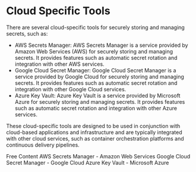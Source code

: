 # Cloud Specific Tools

There are several cloud-specific tools for securely storing and managing secrets, such as:

* AWS Secrets Manager: AWS Secrets Manager is a service provided by Amazon Web Services (AWS) for securely storing and managing secrets. It provides features such as automatic secret rotation and integration with other AWS services.
* Google Cloud Secret Manager: Google Cloud Secret Manager is a service provided by Google Cloud for securely storing and managing secrets. It provides features such as automatic secret rotation and integration with other Google Cloud services.
* Azure Key Vault: Azure Key Vault is a service provided by Microsoft Azure for securely storing and managing secrets. It provides features such as automatic secret rotation and integration with other Azure services.

These cloud-specific tools are designed to be used in conjunction with cloud-based applications and infrastructure and are typically integrated with other cloud services, such as container orchestration platforms and continuous delivery pipelines.

<ResourceGroupTitle>Free Content</ResourceGroupTitle>
<BadgeLink colorScheme='blue' badgeText='Official Website' href='https://aws.amazon.com/secrets-manager/'>AWS Secrets Manager - Amazon Web Services</BadgeLink>
<BadgeLink colorScheme='blue' badgeText='Official Website' href='https://cloud.google.com/secret-manager'>Google Cloud Secret Manager - Google Cloud</BadgeLink>
<BadgeLink colorScheme='blue' badgeText='Official Website' href='https://azure.microsoft.com/en-us/services/key-vault/'>Azure Key Vault - Microsoft Azure</BadgeLink>
